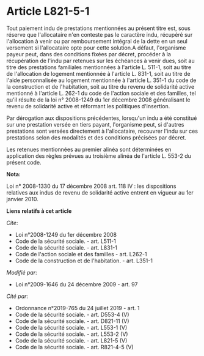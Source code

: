 # Article L821-5-1

Tout paiement indu de prestations mentionnées au présent titre est, sous réserve que l'allocataire n'en conteste pas le
caractère indu, récupéré sur l'allocation à venir ou par remboursement intégral de la dette en un seul versement si
l'allocataire opte pour cette solution.A défaut, l'organisme payeur peut, dans des conditions fixées par décret, procéder à
la récupération de l'indu par retenues sur les échéances à venir dues, soit au titre des prestations familiales mentionnées à
l'article L. 511-1, soit au titre de l'allocation de logement mentionnée à l'article L. 831-1, soit au titre de l'aide
personnalisée au logement mentionnée à l'article L. 351-1 du code de la construction et de l'habitation, soit au titre du
revenu de solidarité active mentionné à l'article L. 262-1 du code de l'action sociale et des familles, tel qu'il résulte de
la loi n° 2008-1249 du 1er décembre 2008 généralisant le revenu de solidarité active et réformant les politiques d'insertion.

Par dérogation aux dispositions précédentes, lorsqu'un indu a été constitué sur une prestation versée en tiers payant,
l'organisme peut, si d'autres prestations sont versées directement à l'allocataire, recouvrer l'indu sur ces prestations
selon des modalités et des conditions précisées par décret.

Les retenues mentionnées au premier alinéa  sont déterminées en application des règles prévues au troisième alinéa de
l'article L. 553-2 du présent code.

**Nota:**

Loi n° 2008-1330 du 17 décembre 2008 art. 118 IV : les dispositions relatives aux indus de revenu de solidarité active
entrent en vigueur au 1er janvier 2010.

**Liens relatifs à cet article**

_Cite_:

  - Loi n°2008-1249 du 1er décembre 2008
  - Code de la sécurité sociale. - art. L511-1
  - Code de la sécurité sociale. - art. L831-1
  - Code de l'action sociale et des familles - art. L262-1
  - Code de la construction et de l'habitation. - art. L351-1

_Modifié par_:

  - Loi n°2009-1646 du 24 décembre 2009 - art. 97

_Cité par_:

  - Ordonnance n°2019-765 du 24 juillet 2019 - art. 1
  - Code de la sécurité sociale. - art. D553-4 (V)
  - Code de la sécurité sociale. - art. D821-11 (V)
  - Code de la sécurité sociale. - art. L553-1 (V)
  - Code de la sécurité sociale. - art. L553-2 (V)
  - Code de la sécurité sociale. - art. L821-5 (V)
  - Code de la sécurité sociale. - art. R821-4-5 (V)
